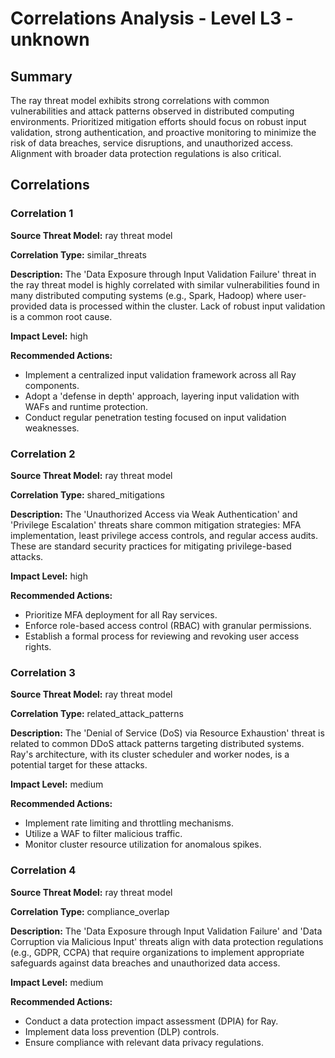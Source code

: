 # Correlations Analysis - Level L3 - unknown

## Summary

The ray threat model exhibits strong correlations with common vulnerabilities and attack patterns observed in distributed computing environments.  Prioritized mitigation efforts should focus on robust input validation, strong authentication, and proactive monitoring to minimize the risk of data breaches, service disruptions, and unauthorized access.  Alignment with broader data protection regulations is also critical.

## Correlations

### Correlation 1

**Source Threat Model:** ray threat model

**Correlation Type:** similar_threats

**Description:** The 'Data Exposure through Input Validation Failure' threat in the ray threat model is highly correlated with similar vulnerabilities found in many distributed computing systems (e.g., Spark, Hadoop) where user-provided data is processed within the cluster.  Lack of robust input validation is a common root cause.

**Impact Level:** high

**Recommended Actions:**
- Implement a centralized input validation framework across all Ray components.
- Adopt a 'defense in depth' approach, layering input validation with WAFs and runtime protection.
- Conduct regular penetration testing focused on input validation weaknesses.

### Correlation 2

**Source Threat Model:** ray threat model

**Correlation Type:** shared_mitigations

**Description:** The 'Unauthorized Access via Weak Authentication' and 'Privilege Escalation' threats share common mitigation strategies: MFA implementation, least privilege access controls, and regular access audits. These are standard security practices for mitigating privilege-based attacks.

**Impact Level:** high

**Recommended Actions:**
- Prioritize MFA deployment for all Ray services.
- Enforce role-based access control (RBAC) with granular permissions.
- Establish a formal process for reviewing and revoking user access rights.

### Correlation 3

**Source Threat Model:** ray threat model

**Correlation Type:** related_attack_patterns

**Description:** The 'Denial of Service (DoS) via Resource Exhaustion' threat is related to common DDoS attack patterns targeting distributed systems.  Ray's architecture, with its cluster scheduler and worker nodes, is a potential target for these attacks.

**Impact Level:** medium

**Recommended Actions:**
- Implement rate limiting and throttling mechanisms.
- Utilize a WAF to filter malicious traffic.
- Monitor cluster resource utilization for anomalous spikes.

### Correlation 4

**Source Threat Model:** ray threat model

**Correlation Type:** compliance_overlap

**Description:** The 'Data Exposure through Input Validation Failure' and 'Data Corruption via Malicious Input' threats align with data protection regulations (e.g., GDPR, CCPA) that require organizations to implement appropriate safeguards against data breaches and unauthorized data access.

**Impact Level:** medium

**Recommended Actions:**
- Conduct a data protection impact assessment (DPIA) for Ray.
- Implement data loss prevention (DLP) controls.
- Ensure compliance with relevant data privacy regulations.


